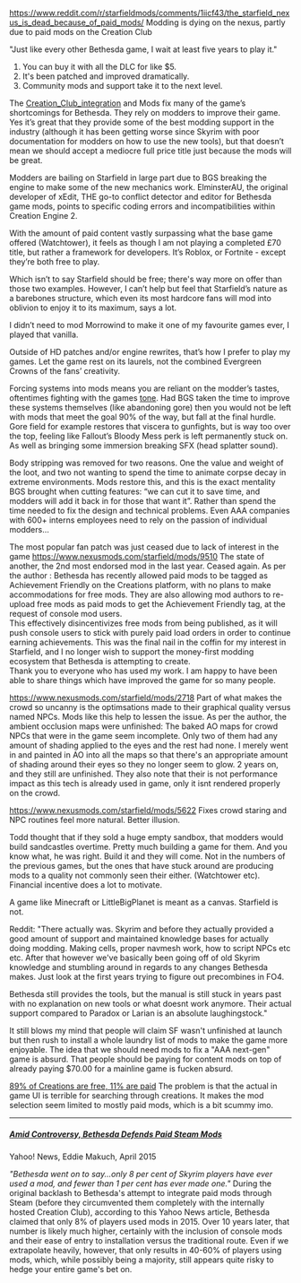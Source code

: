 https://www.reddit.com/r/starfieldmods/comments/1iicf43/the_starfield_nexus_is_dead_because_of_paid_mods/
Modding is dying on the nexus, partly due to paid mods on the Creation Club

"Just like every other Bethesda game, I wait at least five years to play it."
1. You can buy it with all the DLC for like $5. 
2. It's been patched and improved dramatically. 
3. Community mods and support take it to the next level.

The [Creation_Club_integration](../New_Updates/Creation_Club_integration.md) and Mods fix many of the game’s shortcomings for Bethesda. They rely on modders to improve their game.
Yes it’s great that they provide some of the best modding support in the industry (although it has been getting worse since Skyrim with poor documentation for modders on how to use the new tools), but that doesn’t mean we should accept a mediocre full price title just because the mods will be great. 

Modders are bailing on Starfield in large part due to BGS breaking the engine to make some of the new mechanics work. ElminsterAU, the original developer of xEdit, THE go-to conflict detector and editor for Bethesda game mods, points to specific coding errors and incompatibilities within Creation Engine 2.

With the amount of paid content vastly surpassing what the base game offered (Watchtower), it feels as though I am not playing a completed £70 title, but rather a framework for developers. It’s Roblox, or Fortnite - except they’re both free to play.

Which isn’t to say Starfield should be free; there's way more on offer than those two examples. However, I can’t help but feel that Starfield’s nature as a barebones structure, which even its most hardcore fans will mod into oblivion to enjoy it to its maximum, says a lot.

I didn’t need to mod Morrowind to make it one of my favourite games ever, I played that vanilla. 

Outside of HD patches and/or engine rewrites, that’s how I prefer to play my games. Let the game rest on its laurels, not the combined Evergreen Crowns of the fans’ creativity.

Forcing systems into mods means you are reliant on the modder’s tastes, oftentimes fighting with the games [tone](Presentation/Immersion.md). Had BGS taken the time to improve these systems themselves (like abandoning gore) then you would not be left with mods that meet the goal 90% of the way, but fall at the final hurdle. Gore field for example restores that viscera to gunfights, but is way too over the top, feeling like Fallout’s Bloody Mess perk is left permanently stuck on.
As well as bringing some immersion breaking SFX (head splatter sound).

Body stripping was removed for two reasons. One the value and weight of the loot, and two not wanting to spend the time to animate corpse decay in extreme environments. Mods restore this, and this is the exact mentality BGS brought when cutting features: “we can cut it to save time, and modders will add it back in for those that want it”. Rather than spend the time needed to fix the design and technical problems. Even AAA companies with 600+ interns employees need to rely on the passion of individual modders…

The most popular fan patch was just ceased due to lack of interest in the game
https://www.nexusmods.com/starfield/mods/9510
The state of another, the 2nd most endorsed mod in the last year. Ceased again.
As per the author : 
	Bethesda has recently allowed paid mods to be tagged as Achievement Friendly on the Creations platform, with no plans to make accommodations for free mods. They are also allowing mod authors to re-upload free mods as paid mods to get the Achievement Friendly tag, at the request of console mod users.  
	This effectively disincentivizes free mods from being published, as it will push console users to stick with purely paid load orders in order to continue earning achievements. This was the final nail in the coffin for my interest in Starfield, and I no longer wish to support the money-first modding ecosystem that Bethesda is attempting to create.  
	Thank you to everyone who has used my work. I am happy to have been able to share things which have improved the game for so many people.

https://www.nexusmods.com/starfield/mods/2718
Part of what makes the crowd so uncanny is the optimsations made to their graphical quality versus named NPCs. Mods like this help to lessen the issue.
As per the author, the ambient occlusion maps were unfinished: 
	The baked AO maps for crowd NPCs that were in the game seem incomplete. Only two of them had any amount of shading applied to the eyes and the rest had none. I merely went in and painted in AO into all the maps so that there's an appropriate amount of shading around their eyes so they no longer seem to glow.
2 years on, and they still are unfinished. They also note that their is not performance impact as this tech is already used in game, only it isnt rendered properly on the crowd.

https://www.nexusmods.com/starfield/mods/5622
Fixes crowd staring and NPC routines feel more natural. Better illusion.

Todd thought that if they sold a huge empty sandbox, that modders would build sandcastles overtime. Pretty much building a game for them.
And you know what, he was right. Build it and they will come. Not in the numbers of the previous games, but the ones that have stuck around are producing mods to a quality not commonly seen their either. (Watchtower etc). Financial incentive does a lot to motivate.

A game like Minecraft or LittleBigPlanet is meant as a canvas. Starfield is not.

Reddit: "There actually was. Skyrim and before they actually provided a good amount of support and maintained knowledge bases for actually doing modding. Making cells, proper navmesh work, how to script NPCs etc etc. After that however we've basically been going off of old Skyrim knowledge and stumbling around in regards to any changes Bethesda makes. Just look at the first years trying to figure out precombines in FO4.

Bethesda still provides the tools, but the manual is still stuck in years past with no explanation on new tools or what doesnt work anymore. Their actual support compared to Paradox or Larian is an absolute laughingstock."

It still blows my mind that people will claim SF wasn't unfinished at launch but then rush to install a whole laundry list of mods to make the game more enjoyable.
	The idea that we should need mods to fix a "AAA next-gen" game is absurd. That people should be paying for content mods on top of already paying $70.00 for a mainline game is fucken absurd.

[89% of Creations are free, 11% are paid](https://www.reddit.com/r/Starfield/comments/1kyfbnu/comment/muwwn8m/?context=3)
The problem is that the actual in game UI is terrible for searching through creations. It makes the mod selection seem limited to mostly paid mods, which is a bit scummy imo.

--- 
##### [Amid Controversy, Bethesda Defends Paid Steam Mods](https://www.yahoo.com/news/amid-controversy-bethesda-defends-paid-212200266.html?guccounter=1&guce_referrer=aHR0cHM6Ly93d3cuZ29vZ2xlLmNvbS8&guce_referrer_sig=AQAAABHuRRP3KQKwxbARFVLfoDqULH0x_WD0G1Fra40Q3loCq3l5LV40qnEykuKW-c9pIZCe6HXOHkv65dien1sxtnqfO_v5z4U-u2lFbNQ6-_hZfVrgNpvTqI8O1KwOOm3o-QgnRCsr_H-W_XuE5-QuCnt9ucdMd5b6fHO75ZgKggUD)
Yahoo! News, Eddie Makuch, April 2015

*"Bethesda went on to say...only 8 per cent of Skyrim players have ever used a mod, and fewer than 1 per cent has ever made one."*
	During the original backlash to Bethesda's attempt to integrate paid mods through Steam (before they circumvented them completely with the internally hosted Creation Club), according to this Yahoo News article, Bethesda claimed that only 8% of players used mods in 2015.
		Over 10 years later, that number is likely much higher, certainly with the inclusion of console mods and their ease of entry to installation versus the traditional route. 
			Even if we extrapolate heavily, however, that only results in 40-60% of players using mods, which, while possibly being a majority, still appears quite risky to hedge your entire game's bet on.